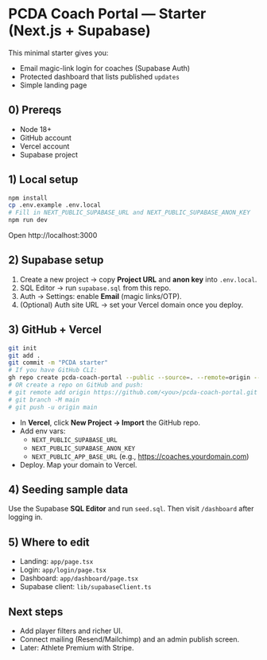 # PCDA Coach Portal — Starter (Next.js + Supabase)

This minimal starter gives you:
- Email magic-link login for coaches (Supabase Auth)
- Protected dashboard that lists published `updates`
- Simple landing page

## 0) Prereqs
- Node 18+
- GitHub account
- Vercel account
- Supabase project

## 1) Local setup
```bash
npm install
cp .env.example .env.local
# Fill in NEXT_PUBLIC_SUPABASE_URL and NEXT_PUBLIC_SUPABASE_ANON_KEY
npm run dev
```
Open http://localhost:3000

## 2) Supabase setup
1. Create a new project → copy **Project URL** and **anon key** into `.env.local`.
2. SQL Editor → run `supabase.sql` from this repo.
3. Auth → Settings: enable **Email** (magic links/OTP).
4. (Optional) Auth site URL → set your Vercel domain once you deploy.

## 3) GitHub + Vercel
```bash
git init
git add .
git commit -m "PCDA starter"
# If you have GitHub CLI:
gh repo create pcda-coach-portal --public --source=. --remote=origin --push
# OR create a repo on GitHub and push:
# git remote add origin https://github.com/<you>/pcda-coach-portal.git
# git branch -M main
# git push -u origin main
```
- In **Vercel**, click **New Project → Import** the GitHub repo.
- Add env vars:
  - `NEXT_PUBLIC_SUPABASE_URL`
  - `NEXT_PUBLIC_SUPABASE_ANON_KEY`
  - `NEXT_PUBLIC_APP_BASE_URL` (e.g., https://coaches.yourdomain.com)
- Deploy. Map your domain to Vercel.

## 4) Seeding sample data
Use the Supabase **SQL Editor** and run `seed.sql`. Then visit `/dashboard` after logging in.

## 5) Where to edit
- Landing: `app/page.tsx`
- Login: `app/login/page.tsx`
- Dashboard: `app/dashboard/page.tsx`
- Supabase client: `lib/supabaseClient.ts`

## Next steps
- Add player filters and richer UI.
- Connect mailing (Resend/Mailchimp) and an admin publish screen.
- Later: Athlete Premium with Stripe.
